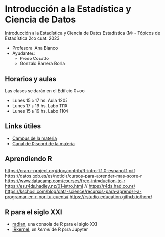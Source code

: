 # Introducción a la Estadística y Ciencia de Datos
Introducción a la Estadística y Ciencia de Datos
Estadística (M) - Tópicos de Estadística
2do cuat. 2023 

- Profesora: Ana Bianco
- Ayudantes:
  - Predo Cosatto
  - Gonzalo Barrera Borla

## Horarios y aulas
Las clases se darán en el Edificio 0+oo
- Lunes 15 a 17 hs. Aula 1205 
- Lunes 17 a 19 hs.  Labo 1110
- Lunes 15 a 19 hs.  Labo 1104

## Links útiles
- [Campus de la materia](https://campus.exactas.uba.ar/course/view.php?id=3786)
- [Canal de Discord de la materia](https://discord.gg/jeFnp5Tk)

## Aprendiendo R
https://cran.r-project.org/doc/contrib/R-intro-1.1.0-espanol.1.pdf
https://datos.gob.es/es/noticia/cursos-para-aprender-mas-sobre-r
https://www.datacamp.com/courses/free-introduction-to-r
https://es.r4ds.hadley.nz/01-intro.html // https://r4ds.had.co.nz/
https://kschool.com/blog/data-science/recursos-para-aprender-a-programar-en-r-por-tu-cuenta/
https://rstudio-education.github.io/hopr/

## R para el siglo XXI
- [radian](https://github.com/randy3k/radian), una consola de R para el siglo XXI
- [IRkernel](https://irkernel.github.io/), un _kernel_ de R para Jupyter
